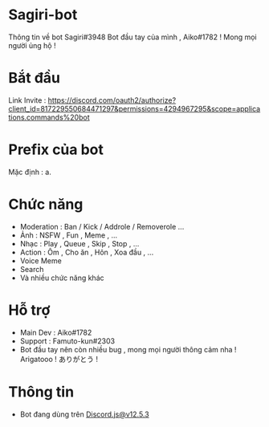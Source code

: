 # Sagiri-bot
Thông tin về bot Sagiri#3948
Bot đầu tay của mình , Aiko#1782 ! Mong mọi người ủng hộ !
# Bắt đầu
Link Invite : https://discord.com/oauth2/authorize?client_id=817229550684471297&permissions=4294967295&scope=applications.commands%20bot
# Prefix của bot
Mặc định : a.
# Chức năng
- Moderation : Ban / Kick / Addrole / Removerole ...
- Ảnh : NSFW , Fun , Meme , ...
- Nhạc : Play , Queue , Skip , Stop , ...
- Action : Ôm , Cho ăn , Hôn , Xoa đầu , ...
- Voice Meme 
- Search 
- Và nhiều chức năng khác
# Hỗ trợ
- Main Dev : Aiko#1782
- Support : Famuto-kun#2303
- Bot đầu tay nên còn nhiều bug , mong mọi người thông cảm nha ! Arigatooo ! ありがとう !
# Thông tin
- Bot đang dùng trên Discord.js@v12.5.3
